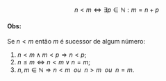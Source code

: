 $$
n<m \iff \exists p \in \mathbb{N}: m = n+p
$$
#### Obs:
Se $n<m$ então $m$ é sucessor de algum número:
1. $n<m \land m<p \Rightarrow n<p$;
2. $n \leq m \iff n<m \lor n=m$;
3. $n,m \in \mathbb{N} \Rightarrow n<m \ \ ou \ \ n>m \ \ ou \ \ n=m$.